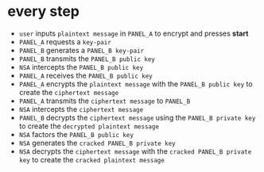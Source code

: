 # every step
* `user` inputs `plaintext message` in `PANEL_A` to encrypt and presses **start**
* `PANEL_A` requests a `key-pair`
* `PANEL_B` generates a `PANEL_B key-pair`
* `PANEL_B` transmits the `PANEL_B public key`
* `NSA` intercepts the `PANEL_B public key`
* `PANEL_A` receives the `PANEL_B public key`
* `PANEL_A` encrypts the `plaintext message` with the `PANEL_B public key` to create the `ciphertext message`
* `PANEL_A` transmits the `ciphertext message` to `PANEL_B`
* `NSA` intercepts the `ciphertext message`
* `PANEL_B` decrypts the `ciphertext message` using the `PANEL_B private key` to create the `decrypted plaintext message`
* `NSA` factors the `PANEL_B public key`
* `NSA` generates the `cracked PANEL_B private key`
* `NSA` decrypts the `ciphertext message` with the `cracked PANEL_B private key` to create the `cracked plaintext message`
